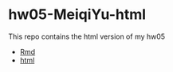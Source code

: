 # hw05-MeiqiYu-html
This repo contains the html version of my hw05
* [Rmd](https://github.com/MeiqiYu/hw05-MeiqiYu-html/blob/master/hw005-MeiqiYu.Rmd)
* [html](https://meiqiyu.github.io/hw05-MeiqiYu-html/hw005-MeiqiYu.html)
